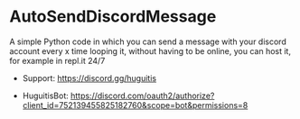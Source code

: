 # AutoSendDiscordMessage
A simple Python code in which you can send a message with your discord account every x time looping it, without having to be online, you can host it, for example in repl.it 24/7

- Support: https://discord.gg/huguitis

- HuguitisBot: https://discord.com/oauth2/authorize?client_id=752139455825182760&scope=bot&permissions=8
